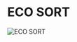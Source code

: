 <h1>ECO SORT</h1>

![ECO SORT](https://github.com/user-attachments/assets/507ac5d7-a530-4347-9fbc-784d986a975f)

